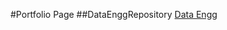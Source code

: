 #Portfolio Page
##DataEnggRepository
<a href="http://rkprabhu72.github.io/dev_data_engg"> Data Engg</a>
